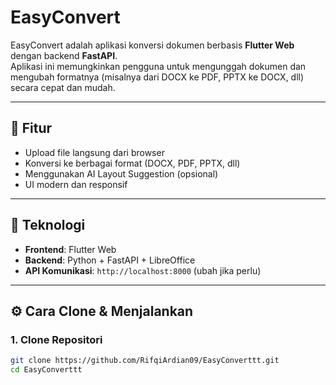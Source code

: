 # EasyConvert

EasyConvert adalah aplikasi konversi dokumen berbasis **Flutter Web** dengan backend **FastAPI**.  
Aplikasi ini memungkinkan pengguna untuk mengunggah dokumen dan mengubah formatnya (misalnya dari DOCX ke PDF, PPTX ke DOCX, dll) secara cepat dan mudah.

---

## 🚀 Fitur
- Upload file langsung dari browser
- Konversi ke berbagai format (DOCX, PDF, PPTX, dll)
- Menggunakan AI Layout Suggestion (opsional)
- UI modern dan responsif

---

## 🧩 Teknologi
- **Frontend**: Flutter Web
- **Backend**: Python + FastAPI + LibreOffice
- **API Komunikasi**: `http://localhost:8000` (ubah jika perlu)

---

## ⚙️ Cara Clone & Menjalankan

### 1. Clone Repositori
```bash
git clone https://github.com/RifqiArdian09/EasyConverttt.git
cd EasyConverttt
